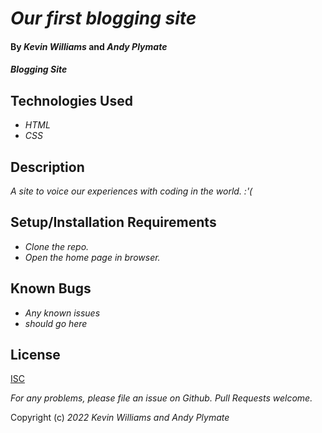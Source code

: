# _Our first blogging site_

#### By _**Kevin Williams**_ and _**Andy Plymate**_

#### _Blogging Site_

## Technologies Used

* _HTML_
* _CSS_

## Description

_A site to voice our experiences with coding in the world. :'(_

## Setup/Installation Requirements

* _Clone the repo._
* _Open the home page in browser._


## Known Bugs

* _Any known issues_
* _should go here_

## License

[ISC](https://opensource.org/licenses/ISC)

_For any problems, please file an issue on Github. Pull Requests welcome._

Copyright (c) _2022_ _Kevin Williams and Andy Plymate_
